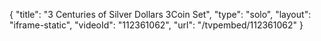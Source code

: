 {
    "title": "3 Centuries of Silver Dollars 3Coin Set",
    "type": "solo",
    "layout": "iframe-static",
    "videoId": "112361062",
    "url": "\/tvpembed\/112361062"
}